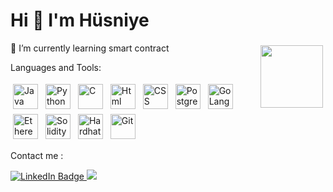 
# Hi 👋   I'm Hüsniye 
<img src="https://media.giphy.com/media/5bGYUuT3VEVLa/giphy.gif"   height="100" style="vertical-align:top; margin:4px" align="right" >



 🔭 I’m currently learning smart contract
 


 Languages and Tools:
 
<p align="left">
<img src="https://seeklogo.com/images/J/java-logo-7833D1D21A-seeklogo.com.png" alt="Java" height="40" style="vertical-align:top; margin:4px">
<img src="https://upload.wikimedia.org/wikipedia/commons/thumb/c/c3/Python-logo-notext.svg/1869px-Python-logo-notext.svg.png" alt="Python" height="40" style="vertical-align:top; margin:4px">
<img src="https://upload.wikimedia.org/wikipedia/commons/thumb/1/18/C_Programming_Language.svg/1200px-C_Programming_Language.svg.png" alt="C" height="40" style="vertical-align:top; margin:4px">
<img src="https://seeklogo.com/images/H/html5-logo-EF92D240D7-seeklogo.com.png" alt="Html" height="40" style="vertical-align:top; margin:4px">
<img src="https://seeklogo.com/images/C/css3-logo-8724075274-seeklogo.com.png" alt="CSS" height="40" style="vertical-align:top; margin:4px">
<img src="https://seeklogo.com/images/P/postgresql-logo-5309879B58-seeklogo.com.png" alt="Postgresql" height="40" style="vertical-align:top; margin:4px">
<img src="https://seeklogo.com/images/G/go-logo-046185B647-seeklogo.com.png" alt="GoLang" height="40" style="vertical-align:top; margin:4px">
<img src="https://upload.wikimedia.org/wikipedia/commons/thumb/0/05/Ethereum_logo_2014.svg/1257px-Ethereum_logo_2014.svg.png" alt="Ethereum" height="40" style="vertical-align:top; margin:4px">
<img src="https://upload.wikimedia.org/wikipedia/commons/thumb/9/98/Solidity_logo.svg/1200px-Solidity_logo.svg.png" alt="Solidity" height="40" style="vertical-align:top; margin:4px">
<img src="https://seeklogo.com/images/H/hardhat-logo-888739EBB4-seeklogo.com.png" alt="Hardhat Ethereum" height="40" style="vertical-align:top; margin:4px">
<img src="https://seeklogo.com/images/G/git-logo-CD8D6F1C09-seeklogo.com.png" alt="Git" height="40" style="vertical-align:top; margin:4px">
 
</p> 

 Contact me :
 
 
<div id="badges">
  <a href="https://www.linkedin.com/feed/">
    <img src="https://img.shields.io/badge/LinkedIn-blue?style=for-the-badge&logo=linkedin&logoColor=white" alt="LinkedIn Badge"/>
  </a>
  <a href="mailto:husniye.capanoglu@gmail.com?subject=Came%20from%20Github"><img src="https://img.shields.io/badge/gmail-%23D14836.svg?&style=for-the-badge&logo=gmail&logoColor=white" />
  </a>
</div>

